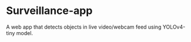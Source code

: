 # Surveillance-app
A web app that detects objects in live video/webcam feed using YOLOv4-tiny model.
